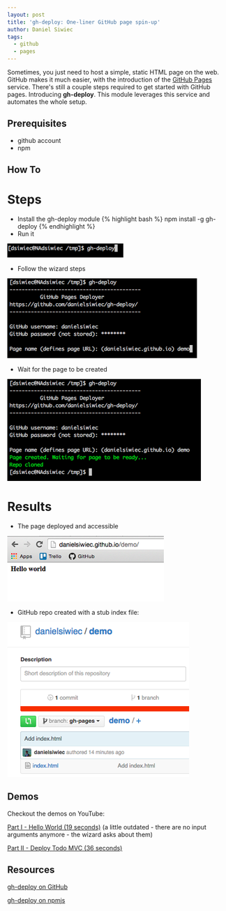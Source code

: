 ```yaml
---
layout: post
title: 'gh-deploy: One-liner GitHub page spin-up'
author: Daniel Siwiec
tags:
  - github
  - pages
---
```


Sometimes, you just need to host a simple, static HTML page on the web. GitHub makes
it much easier, with the introduction of the [GitHub Pages](https://pages.github.com/) service. There's still a couple steps required to get started with GitHub pages.
Introducing **gh-deploy**. This module leverages this service and automates the whole setup.


## Prerequisites

* github account
* npm

## How To

# Steps

* Install the gh-deploy module
{% highlight bash %}
npm install -g gh-deploy
{% endhighlight %}
* Run it

![Run it](/assets/images/gh-deploy/runit.png)

* Follow the wizard steps

![Wizard](/assets/images/gh-deploy/wizard.png)

* Wait for the page to be created

![Finish](/assets/images/gh-deploy/finish.png)

# Results

* The page deployed and accessible

![Hello world](/assets/images/gh-deploy/hello.png)

* GitHub repo created with a stub index file:

![Wizard](/assets/images/gh-deploy/github.png)

## Demos

Checkout the demos on YouTube:

<a href="http://youtu.be/vJlg-0y2fTY" target="_blank">Part I - Hello World (19 seconds)</a> (a little outdated - there are no input arguments anymore - the wizard asks about them)

<a href="http://youtu.be/5stwAqtgWTg" target="_blank">Part II - Deploy Todo MVC (36 seconds)</a>


## Resources

[gh-deploy on GitHub](https://github.com/danielsiwiec/gh-deploy)


[gh-deploy on npmjs](https://www.npmjs.com/package/gh-deploy)
